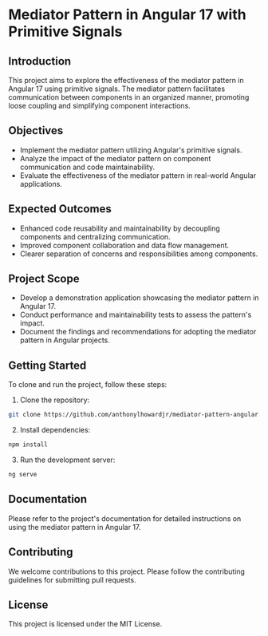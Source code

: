 # Mediator Pattern in Angular 17 with Primitive Signals

## Introduction

This project aims to explore the effectiveness of the mediator pattern in Angular 17 using primitive signals. The mediator pattern facilitates communication between components in an organized manner, promoting loose coupling and simplifying component interactions.

## Objectives

* Implement the mediator pattern utilizing Angular's primitive signals.
* Analyze the impact of the mediator pattern on component communication and code maintainability.
* Evaluate the effectiveness of the mediator pattern in real-world Angular applications.

## Expected Outcomes

* Enhanced code reusability and maintainability by decoupling components and centralizing communication.
* Improved component collaboration and data flow management.
* Clearer separation of concerns and responsibilities among components.

## Project Scope

* Develop a demonstration application showcasing the mediator pattern in Angular 17.
* Conduct performance and maintainability tests to assess the pattern's impact.
* Document the findings and recommendations for adopting the mediator pattern in Angular projects.

## Getting Started

To clone and run the project, follow these steps:

1. Clone the repository:

```bash
git clone https://github.com/anthonylhowardjr/mediator-pattern-angular.git
```

2. Install dependencies:

```bash
npm install
```

3. Run the development server:

```bash
ng serve
```

## Documentation

Please refer to the project's documentation for detailed instructions on using the mediator pattern in Angular 17.

## Contributing

We welcome contributions to this project. Please follow the contributing guidelines for submitting pull requests.

## License

This project is licensed under the MIT License.
